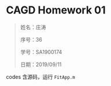 # CAGD Homework 01

> 姓名：庄涛
>
> 序号：36
>
> 学号：SA1900174
>
> 日期：2019/09/11

codes 含源码，运行 `FitApp.m` 

